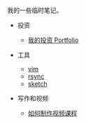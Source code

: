 我的一些临时笔记。

- 投资
  - [我的投资 Portfolio](portfolio.md)

- 工具
  - [vim](vim.md)
  - [rsync](rsync.md)
  - [sketch](sketch.md)

- 写作和视频
  - [如何制作视频课程](teaching.md)
